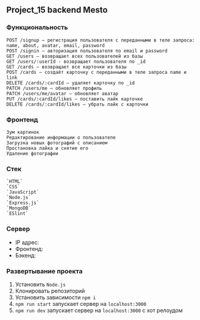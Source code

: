 ## Project_15 backend Mesto


### Функциональность

    POST /signup — регистрация пользователя с переданными в теле запроса:    
    name, about, avatar, email, password
    POST /signin — авторизация пользователя по email и password 
    GET /users — возвращает всех пользователей из базы
    GET /users/:userId - возвращает пользователя по _id
    GET /cards — возвращает все карточки из базы
    POST /cards — создаёт карточку с переданными в теле запроса name и link
    DELETE /cards/:cardId — удаляет карточку по _id
    PATCH /users/me — обновляет профиль
    PATCH /users/me/avatar — обновляет аватар
    PUT /cards/:cardId/likes — поставить лайк карточке
    DELETE /cards/:cardId/likes — убрать лайк с карточки

### Фронтенд 
    Зум картинок
    Редактирование информации о пользователе
    Загрузка новых фотографий с описанием 
    Простановка лайка и снятие его
    Удаление фотографии

### Стек
    `HTML`    
    `CSS`    
    `JavaScript`     
    `Node.js`  
    `Express.js`  
    `MongoDB`   
    `ESlint`

### Сервер
+ IP адрес: 
+ Фронтенд:
+ Бэкенд: 

### Развертывание проекта
1. Установить `Node.js`
2. Клонировать репозиторий 
3. Установить зависимости `npm i`
4. `npm run start` запускает сервер на `localhost:3000`
5. `npm run dev` запускает сервер на `localhost:3000` с хот релоудом